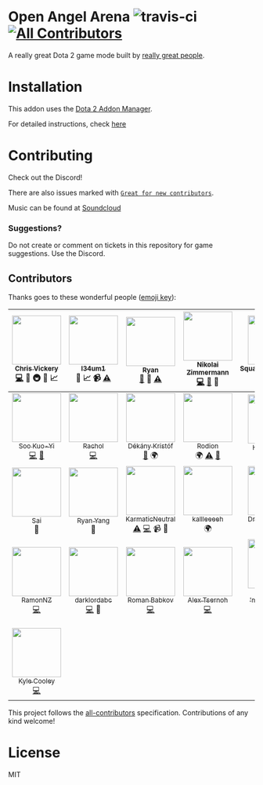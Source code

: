 # Open Angel Arena ![travis-ci](https://api.travis-ci.org/OpenAngelArena/oaa.svg?branch=master) [![All Contributors](https://img.shields.io/badge/all_contributors-29-orange.svg?style=flat-square)](#contributors)
A really great Dota 2 game mode built by [really great people](#contributors).

# Installation
This addon uses the [Dota 2 Addon Manager](https://github.com/chrisinajar/dota2-addon-manager).

For detailed instructions, check [here](docs/install.md)

# Contributing
Check out the Discord!

There are also issues marked with [`Great for new contributors`](https://github.com/OpenAngelArena/oaa/issues?q=is%3Aissue+is%3Aopen+label%3A%22great+for+new+contributor%22).

Music can be found at [Soundcloud][soundcloud-link]

### Suggestions?
Do not create or comment on tickets in this repository for game suggestions. Use the Discord.

## Contributors

Thanks goes to these wonderful people ([emoji key](https://github.com/kentcdodds/all-contributors#emoji-key)):

<!-- ALL-CONTRIBUTORS-LIST:START - Do not remove or modify this section -->
| [<img src="https://avatars2.githubusercontent.com/u/422331?v=3" width="100px;"/><br /><sub>Chris Vickery</sub>](https://github.com/chrisinajar)<br />[💻](https://github.com/OpenAngelArena/oaa/commits?author=chrisinajar) 🔧 🚇 :thinking: :chart_with_upwards_trend: | [<img src="https://avatars2.githubusercontent.com/u/24982519?v=3" width="100px;"/><br /><sub>l34um1</sub>](https://github.com/l34Um1)<br />:thinking: :chart_with_upwards_trend: 📹 [⚠️](https://github.com/OpenAngelArena/oaa/commits?author=l34Um1) | [<img src="https://avatars1.githubusercontent.com/u/13878439?v=3" width="100px;"/><br /><sub>Ryan</sub>](https://github.com/warpdragon)<br />[📖](https://github.com/OpenAngelArena/oaa/commits?author=warpdragon) 💬 [⚠️](https://github.com/OpenAngelArena/oaa/commits?author=warpdragon) | [<img src="https://avatars2.githubusercontent.com/u/14890588?v=3" width="100px;"/><br /><sub>Nikolai Zimmermann</sub>](http://icet-clan.de)<br />[💻](https://github.com/OpenAngelArena/oaa/commits?author=Chronophylos) [📖](https://github.com/OpenAngelArena/oaa/commits?author=Chronophylos) 💬 | [<img src="https://avatars0.githubusercontent.com/u/12004592?v=3" width="100px;"/><br /><sub>SquawkyArctangent</sub>](https://github.com/SquawkyArctangent)<br />[💻](https://github.com/OpenAngelArena/oaa/commits?author=SquawkyArctangent) 💬 | [<img src="https://avatars2.githubusercontent.com/u/20229029?v=3" width="100px;"/><br /><sub>salacryl</sub>](https://github.com/salacryl)<br />[💻](https://github.com/OpenAngelArena/oaa/commits?author=salacryl) | [<img src="https://avatars0.githubusercontent.com/u/19353059?v=3" width="100px;"/><br /><sub>yahnich</sub>](https://github.com/Yahnich)<br />[💻](https://github.com/OpenAngelArena/oaa/commits?author=Yahnich) |
| :---: | :---: | :---: | :---: | :---: | :---: | :---: |
| [<img src="https://avatars2.githubusercontent.com/u/17514824?v=3" width="100px;"/><br /><sub>Soo Kuo-Yi</sub>](https://github.com/Trildar)<br />[💻](https://github.com/OpenAngelArena/oaa/commits?author=Trildar) [📖](https://github.com/OpenAngelArena/oaa/commits?author=Trildar) | [<img src="https://avatars2.githubusercontent.com/u/6031252?v=3" width="100px;"/><br /><sub>Rachol</sub>](https://github.com/Rachol)<br />[💻](https://github.com/OpenAngelArena/oaa/commits?author=Rachol) | [<img src="https://avatars2.githubusercontent.com/u/16646014?v=3" width="100px;"/><br /><sub>Dékány Kristóf</sub>](http://lyozsi.net)<br />[📖](https://github.com/OpenAngelArena/oaa/commits?author=zelding) 🌍 | [<img src="https://avatars3.githubusercontent.com/u/25081663?v=3" width="100px;"/><br /><sub>Rodion</sub>](https://github.com/VoidsKeeper)<br />🌍 [⚠️](https://github.com/OpenAngelArena/oaa/commits?author=VoidsKeeper) [📖](https://github.com/OpenAngelArena/oaa/commits?author=VoidsKeeper) | [<img src="https://avatars3.githubusercontent.com/u/6454468?v=3" width="100px;"/><br /><sub>Honeth &#124; Bob</sub>](https://github.com/Honeth)<br />[📖](https://github.com/OpenAngelArena/oaa/commits?author=Honeth) | [<img src="https://avatars3.githubusercontent.com/u/25013178?v=3" width="100px;"/><br /><sub>Haganeko</sub>](https://github.com/Haganeko)<br />:thinking: :chart_with_upwards_trend: 🌍 | [<img src="https://avatars0.githubusercontent.com/u/24721342?v=3" width="100px;"/><br /><sub>MelonGod</sub>](https://github.com/Melongod)<br />:thinking: :chart_with_upwards_trend: |
| [<img src="https://avatars2.githubusercontent.com/u/13468?v=3" width="100px;"/><br /><sub>Sai</sub>](http://saicn.com/me)<br />:musical_note: | [<img src="https://avatars0.githubusercontent.com/u/406434?v=3" width="100px;"/><br /><sub>Ryan Yang</sub>](https://github.com/ryanmusic)<br />:musical_note: | [<img src="https://avatars1.githubusercontent.com/u/24883381?v=3" width="100px;"/><br /><sub>KarmaticNeutral</sub>](https://github.com/KarmaticNeutral)<br />[⚠️](https://github.com/OpenAngelArena/oaa/commits?author=KarmaticNeutral) [💻](https://github.com/OpenAngelArena/oaa/commits?author=KarmaticNeutral) 📹 💬 | [<img src="https://avatars0.githubusercontent.com/u/23362932?v=3" width="100px;"/><br /><sub>kallleeeeh</sub>](https://github.com/kallleeeeh)<br />🌍 | [<img src="https://avatars3.githubusercontent.com/u/25020710?v=3" width="100px;"/><br /><sub>DrWallaceBreen</sub>](https://github.com/DrWallaceBreen)<br />🌍 | [<img src="https://avatars2.githubusercontent.com/u/24750146?v=3" width="100px;"/><br /><sub>DJBotan</sub>](https://github.com/DJBotan)<br />🌍 | [<img src="https://avatars2.githubusercontent.com/u/7379439?v=3" width="100px;"/><br /><sub>Evan W</sub>](https://github.com/spar36)<br />[💻](https://github.com/OpenAngelArena/oaa/commits?author=spar36) [📖](https://github.com/OpenAngelArena/oaa/commits?author=spar36) 💬 |
| [<img src="https://avatars1.githubusercontent.com/u/25876203?v=3" width="100px;"/><br /><sub>RamonNZ</sub>](https://github.com/RamonNZ)<br />[💻](https://github.com/OpenAngelArena/oaa/commits?author=RamonNZ) | [<img src="https://avatars3.githubusercontent.com/u/16277198?v=3" width="100px;"/><br /><sub>darklordabc</sub>](https://github.com/darklordabc)<br />[💻](https://github.com/OpenAngelArena/oaa/commits?author=darklordabc) 💬 | [<img src="https://avatars0.githubusercontent.com/u/18006043?v=3" width="100px;"/><br /><sub>Roman Babkov</sub>](https://github.com/Declow0)<br />[💻](https://github.com/OpenAngelArena/oaa/commits?author=Declow0) | [<img src="https://avatars1.githubusercontent.com/u/26527928?v=3" width="100px;"/><br /><sub>Alex Tsernoh</sub>](https://github.com/ProstoSanja)<br />[💻](https://github.com/OpenAngelArena/oaa/commits?author=ProstoSanja) | [<img src="https://avatars2.githubusercontent.com/u/5710794?v=3" width="100px;"/><br /><sub>Rebedailo 'marengo_hue' Eugene</sub>](https://github.com/mokonaDesu)<br />[💻](https://github.com/OpenAngelArena/oaa/commits?author=mokonaDesu) | [<img src="https://avatars3.githubusercontent.com/u/26558985?v=3" width="100px;"/><br /><sub>SphereKatzen</sub>](https://github.com/SphereKatzen)<br />[💻](https://github.com/OpenAngelArena/oaa/commits?author=SphereKatzen) | [<img src="https://avatars2.githubusercontent.com/u/9335375?v=3" width="100px;"/><br /><sub>Reinhard Bronner</sub>](https://github.com/Relacibo)<br />[📖](https://github.com/OpenAngelArena/oaa/commits?author=Relacibo) |
| [<img src="https://avatars0.githubusercontent.com/u/4952410?v=3" width="100px;"/><br /><sub>Kyle Cooley</sub>](https://github.com/Aesylwinn)<br />[💻](https://github.com/OpenAngelArena/oaa/commits?author=Aesylwinn) |
<!-- ALL-CONTRIBUTORS-LIST:END -->

This project follows the [all-contributors](https://github.com/kentcdodds/all-contributors) specification. Contributions of any kind welcome!

# License
MIT

[soundcloud-link]: https://soundcloud.com/OpenAngelArena "Music for Open Angel Arena"
[discord-link]: https://discord.gg/WNFBB4d "Open Angel Arena Discord Instant Invite"
